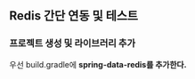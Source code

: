 <h2>Redis 간단 연동 및 테스트</h2>

<h3>프로젝트 생성 및 라이브러리 추가</h3>

우선 build.gradle에 <b>spring-data-redis<b/>를 추가한다.
